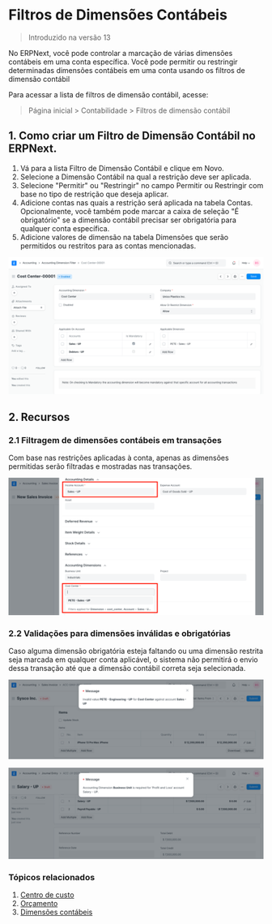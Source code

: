 # Filtros de Dimensões Contábeis



> 
> Introduzido na versão 13
> 
> 
> 


No ERPNext, você pode controlar a marcação de várias dimensões contábeis em uma conta específica.
Você pode permitir ou restringir determinadas dimensões contábeis em uma conta usando os filtros de dimensão contábil


Para acessar a lista de filtros de dimensão contábil, acesse:



> 
> Página inicial > Contabilidade > Filtros de dimensão contábil
> 
> 
> 


## 1. Como criar um Filtro de Dimensão Contábil no ERPNext.


1. Vá para a lista Filtro de Dimensão Contábil e clique em Novo.
2. Selecione a Dimensão Contábil na qual a restrição deve ser aplicada.
3. Selecione "Permitir" ou "Restringir" no campo Permitir ou Restringir com base no tipo de restrição que deseja aplicar.
4. Adicione contas nas quais a restrição será aplicada na tabela Contas. Opcionalmente, você também pode marcar a caixa de seleção "É obrigatório" se a dimensão contábil precisar ser obrigatória para qualquer conta específica.
5. Adicione valores de dimensão na tabela Dimensões que serão permitidos ou restritos para as contas mencionadas.


![Criar filtro de dimensão contábil](/files/accounting-dimension-filter.png)


## 2. Recursos


### 2.1 Filtragem de dimensões contábeis em transações


Com base nas restrições aplicadas à conta, apenas as dimensões permitidas serão filtradas e mostradas nas transações.


![Dimensão contábil com filtros](/files/accounting-dimension-with-filters.png)


### 2.2 Validações para dimensões inválidas e obrigatórias


Caso alguma dimensão obrigatória esteja faltando ou uma dimensão restrita seja marcada em qualquer conta aplicável, o sistema não permitirá o envio dessa transação até que a dimensão contábil correta seja selecionada.


![Invalid Dimension](/files/invalid-dimension.png)


![Dimensão obrigatória](/files/mandatory-dimension.png)


### Tópicos relacionados


1. [Centro de custo](/docs/pt/accounts/cost-center)
2. [Orçamento](/docs/pt/accounts/budgeting)
3. [Dimensões contábeis](/docs/pt/accounts/accounting-dimensions)
